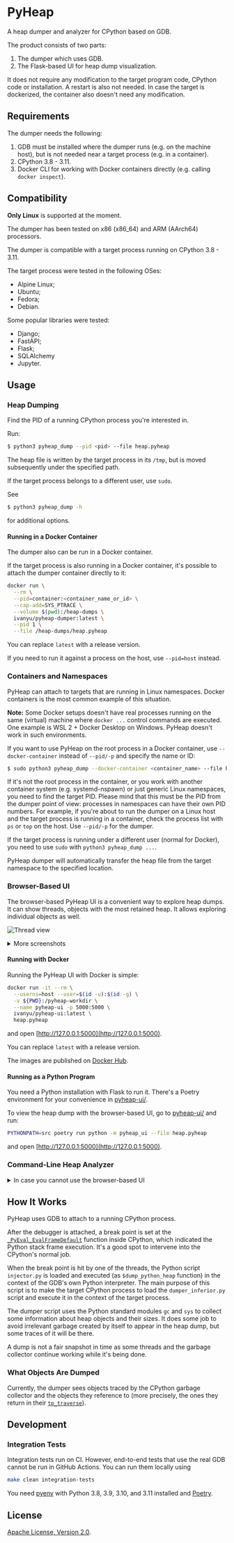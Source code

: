 # PyHeap

A heap dumper and analyzer for CPython based on GDB.

The product consists of two parts:
1. The dumper which uses GDB.
2. The Flask-based UI for heap dump visualization.

It does not require any modification to the target program code, CPython code or installation. A restart is also not needed. In case the target is dockerized, the container also doesn't need any modification.

## Requirements

The dumper needs the following:
1. GDB must be installed where the dumper runs (e.g. on the machine host), but is not needed near a target process (e.g. in a container).
2. CPython 3.8 - 3.11.
3. Docker CLI for working with Docker containers directly (e.g. calling `docker inspect`).

## Compatibility

**Only Linux** is supported at the moment.

The dumper has been tested on x86 (x86_64) and ARM (AArch64) processors.

The dumper is compatible with a target process running on CPython 3.8 - 3.11.

The target process were tested in the following OSes:
- Alpine Linux;
- Ubuntu;
- Fedora;
- Debian.

Some popular libraries were tested:
- Django;
- FastAPI;
- Flask;
- SQLAlchemy
- Jupyter.

## Usage

### Heap Dumping
Find the PID of a running CPython process you're interested in.

Run:
```bash
$ python3 pyheap_dump --pid <pid> --file heap.pyheap
```

The heap file is written by the target process in its `/tmp`, but is moved subsequently under the specified path.

If the target process belongs to a different user, use `sudo`.

See 
```bash
$ python3 pyheap_dump -h
```
for additional options.

#### Running in a Docker Container

The dumper also can be run in a Docker container.

If the target process is also running in a Docker container, it's possible to attach the dumper container directly to it:

```bash
docker run \
  --rm \
  --pid=container:<container_name_or_id> \
  --cap-add=SYS_PTRACE \
  --volume $(pwd):/heap-dumps \
  ivanyu/pyheap-dumper:latest \
  --pid 1 \
  --file /heap-dumps/heap.pyheap
```

You can replace `latest` with a release version.

If you need to run it against a process on the host, use `--pid=host` instead.

### Containers and Namespaces

PyHeap can attach to targets that are running in Linux namespaces. Docker containers is the most common example of this situation.

**Note:** Some Docker setups doesn't have real processes running on the same (virtual) machine where `docker ...` control commands are executed. One example is WSL 2 + Docker Desktop on Windows. PyHeap doesn't work in such environments.

If you want to use PyHeap on the root process in a Docker container, use `--docker-container` instead of `--pid/-p` and specify the name or ID:

```bash
$ sudo python3 pyheap_dump --docker-container <container_name> --file heap.pyheap
```

If it's not the root process in the container, or you work with another container system (e.g. systemd-nspawn) or just generic Linux namespaces, you need to find the target PID. Please mind that this must be the PID from the dumper point of view: processes in namespaces can have their own PID numbers. For example, if you're about to run the dumper on a Linux host and the target process is running in a container, check the process list with `ps` or `top` on the host. Use `--pid/-p` for the dumper.

If the target process is running under a different user (normal for Docker), you need to use `sudo` with `python3 pyheap_dump ...`.

PyHeap dumper will automatically transfer the heap file from the target namespace to the specified location.

### Browser-Based UI

The browser-based PyHeap UI is a convenient way to explore heap dumps. It can show threads, objects with the most retained heap. It allows exploring individual objects as well.

![Thread view](doc/screenshot1.png)

<details>
  <summary>More screenshots</summary>

![Heap view](doc/screenshot2.png)

![Object view - Attributes](doc/screenshot3.png)

![Object view - Referents](doc/screenshot4.png)

</details>

#### Running with Docker

Running the PyHeap UI with Docker is simple:

```bash
docker run -it --rm \
  --userns=host --user=$(id -u):$(id -g) \
  -v ${PWD}:/pyheap-workdir \
  --name pyheap-ui -p 5000:5000 \
  ivanyu/pyheap-ui:latest \
  heap.pyheap
```
and open [http://127.0.0.1:5000](http://127.0.0.1:5000).

You can replace `latest` with a release version.

The images are published on [Docker Hub](https://hub.docker.com/repository/docker/ivanyu/pyheap-ui).

#### Running as a Python Program

You need a Python installation with Flask to run it. There's a Poetry environment for your convenience in [pyheap-ui/](pyheap-ui/).

To view the heap dump with the browser-based UI, go to [pyheap-ui/](pyheap-ui/) and run:
```bash
PYTHONPATH=src poetry run python -m pyheap_ui --file heap.pyheap
```
and open [http://127.0.0.1:5000](http://127.0.0.1:5000).

### Command-Line Heap Analyzer

<details>
  <summary>In case you cannot use the browser-based UI</summary>

Analyze the heap with the `analyzer` module:
```bash
$ PYTHONPATH=src poetry run python -m analyzer retained-heap --file heap.pyheap

[2022-09-07 09:40:46,594] INFO Loading file heap.json.gz
[2022-09-07 09:40:46,633] INFO Loading file finished in 0.04 seconds
[2022-09-07 09:40:46,633] INFO Heap dump contains 18269 objects
[2022-09-07 09:40:46,646] INFO 1761 unknown objects filtered
[2022-09-07 09:40:46,681] INFO Indexing inbound references
[2022-09-07 09:40:46,695] INFO Inbound references indexed in 0.01 seconds
[2022-09-07 09:40:46,701] INFO Loaded retained heap cache
  heap.json.gz.ce7ade900911c6edac5fe332a36d43d0a76ac103.retained_heap
Address         | Object type     | Retained heap size | String representation  
--------------------------------------------------------------------------------
140494124474176 | dict            |            1101494 | {'__name__': '__main__'
140494121988112 | str             |            1000049 | xxxxxxxxxxxxxxxxxxxxxxx
140494125217792 | list            |             100113 | ['xxxxxxxxxxxxxxxxxxxxx
94613255597520  | str             |             100049 | xxxxxxxxxxxxxxxxxxxxxxx
140494126265024 | dict            |              89546 | {'/usr/lib/python310.zi
140494124519104 | dict            |              70465 | {'__name__': 'os', '__d
140494123404608 | dict            |              64157 | {'__name__': 'typing', 
140494126265984 | dict            |              35508 | {'__name__': 'builtins'
140494125686720 | dict            |              32920 | {94613227788704: <weakr
94613255487824  | ABCMeta         |              32790 | <class 'collections.Use
140494125072000 | dict            |              31566 | {'__module__': 'collect
140494124621856 | _Printer        |              28111 | Type license() to see t
140494124550272 | dict            |              28063 | {'_Printer__name': 'lic
140494105358656 | list            |              27229 | ['A. HISTORY OF THE SOF
140494125744640 | frozenset       |              25447 | frozenset({'_curses', '
140494124629056 | FileFinder      |              22804 | FileFinder('/usr/lib/py
140494124679104 | dict            |              22756 | {'_loaders': [('.cpytho
...
```
(in the repo root directory).
</details>

## How It Works

PyHeap uses GDB to attach to a running CPython process.

After the debugger is attached, a break point is set at the [`_PyEval_EvalFrameDefault`](https://github.com/python/cpython/blob/3594ebca2cacf5d9b5212d2c487fd017cd00e283/Python/ceval.c#L1577) function inside CPython, which indicated the Python stack frame execution. It's a good spot to intervene into the CPython's normal job.

When the break point is hit by one of the threads, the Python script `injector.py` is loaded and executed (as `$dump_python_heap` function) in the context of the GDB's own Python interpreter. The main purpose of this script is to make the target CPython process to load the `dumper_inferior.py` script and execute it in the context of the target process.

The dumper script uses the Python standard modules `gc` and `sys` to collect some information about heap objects and their sizes. It does some job to avoid irrelevant garbage created by itself to appear in the heap dump, but some traces of it will be there.

A dump is not a fair snapshot in time as some threads and the garbage collector continue working while it's being done.

### What Objects Are Dumped

Currently, the dumper sees objects traced by the CPython garbage collector and the objects they reference to (more precisely, the ones they return in their [`tp_traverse`](https://docs.python.org/3/c-api/typeobj.html#c.PyTypeObject.tp_traverse)).

## Development

### Integration Tests

Integration tests run on CI. However, end-to-end tests that use the real GDB cannot be run in GitHub Actions. You can run them locally using
```bash
make clean integration-tests
```

You need [pyenv](https://github.com/pyenv/pyenv) with Python 3.8, 3.9, 3.10, and 3.11 installed and [Poetry](https://python-poetry.org/).

## License

[Apache License, Version 2.0](LICENSE).
